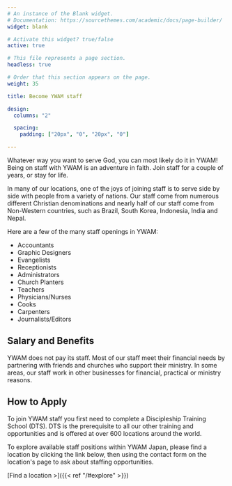 ```yaml
---
# An instance of the Blank widget.
# Documentation: https://sourcethemes.com/academic/docs/page-builder/
widget: blank

# Activate this widget? true/false
active: true

# This file represents a page section.
headless: true

# Order that this section appears on the page.
weight: 35

title: Become YWAM staff

design:
  columns: "2"

  spacing:
    padding: ["20px", "0", "20px", "0"]

---
```


Whatever way you want to serve God, you can most likely do it in YWAM! Being on staff with YWAM is an adventure in faith. Join staff for a couple of years, or stay for life.

In many of our locations, one of the joys of joining staff is to serve side by side with people from a variety of nations. Our staff come from numerous different Christian denominations and nearly half of our staff come from Non-Western countries, such as Brazil, South Korea, Indonesia, India and Nepal.

Here are a few of the many staff openings in YWAM:

* Accountants
* Graphic Designers
* Evangelists
* Receptionists
* Administrators
* Church Planters
* Teachers
* Physicians/Nurses
* Cooks
* Carpenters
* Journalists/Editors

## Salary and Benefits

YWAM does not pay its staff. Most of our staff meet their financial needs by partnering with friends and churches who support their ministry. In some areas, our staff work in other businesses for financial, practical or ministry reasons.

## How to Apply

To join YWAM staff you first need to complete a Discipleship Training School (DTS). DTS is the prerequisite to all our other training and opportunities and is offered at over 600 locations around the world.

To explore available staff positions within YWAM Japan, please find a location by clicking the link below, then using the contact form on the location's page to ask about staffing opportunities.

[Find a location >]({{< ref "/#explore" >}})
